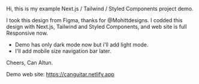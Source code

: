 Hi, this is my example Next.js / Tailwind / Styled Components project demo.

I took this design from Figma, thanks for @Mohittdesigns. I codded this design with Next.js, Tailwind and Styled Components, and web site is full Responsive now.

* Demo has only dark mode now but i'll add light mode.
* I'll add mobile size navigation bar later.

Cheers, 
Can Altun.

Demo web site: https://canguitar.netlify.app
